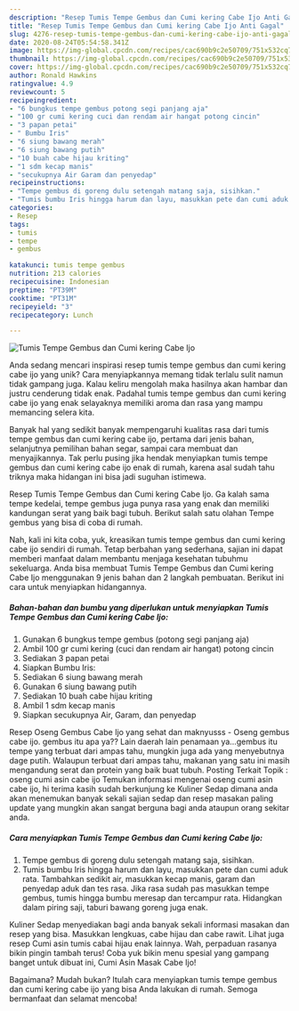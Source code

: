 ```yaml
---
description: "Resep Tumis Tempe Gembus dan Cumi kering Cabe Ijo Anti Gagal"
title: "Resep Tumis Tempe Gembus dan Cumi kering Cabe Ijo Anti Gagal"
slug: 4276-resep-tumis-tempe-gembus-dan-cumi-kering-cabe-ijo-anti-gagal
date: 2020-08-24T05:54:58.341Z
image: https://img-global.cpcdn.com/recipes/cac690b9c2e50709/751x532cq70/tumis-tempe-gembus-dan-cumi-kering-cabe-ijo-foto-resep-utama.jpg
thumbnail: https://img-global.cpcdn.com/recipes/cac690b9c2e50709/751x532cq70/tumis-tempe-gembus-dan-cumi-kering-cabe-ijo-foto-resep-utama.jpg
cover: https://img-global.cpcdn.com/recipes/cac690b9c2e50709/751x532cq70/tumis-tempe-gembus-dan-cumi-kering-cabe-ijo-foto-resep-utama.jpg
author: Ronald Hawkins
ratingvalue: 4.9
reviewcount: 5
recipeingredient:
- "6 bungkus tempe gembus potong segi panjang aja"
- "100 gr cumi kering cuci dan rendam air hangat potong cincin"
- "3 papan petai"
- " Bumbu Iris"
- "6 siung bawang merah"
- "6 siung bawang putih"
- "10 buah cabe hijau kriting"
- "1 sdm kecap manis"
- "secukupnya Air Garam dan penyedap"
recipeinstructions:
- "Tempe gembus di goreng dulu setengah matang saja, sisihkan."
- "Tumis bumbu Iris hingga harum dan layu, masukkan pete dan cumi aduk rata. Tambahkan sedikit air, masukkan kecap manis, garam dan penyedap aduk dan tes rasa. Jika rasa sudah pas masukkan tempe gembus, tumis hingga bumbu meresap dan tercampur rata. Hidangkan dalam piring saji, taburi bawang goreng juga enak."
categories:
- Resep
tags:
- tumis
- tempe
- gembus

katakunci: tumis tempe gembus 
nutrition: 213 calories
recipecuisine: Indonesian
preptime: "PT39M"
cooktime: "PT31M"
recipeyield: "3"
recipecategory: Lunch

---
```



![Tumis Tempe Gembus dan Cumi kering Cabe Ijo](https://img-global.cpcdn.com/recipes/cac690b9c2e50709/751x532cq70/tumis-tempe-gembus-dan-cumi-kering-cabe-ijo-foto-resep-utama.jpg)

Anda sedang mencari inspirasi resep tumis tempe gembus dan cumi kering cabe ijo yang unik? Cara menyiapkannya memang tidak terlalu sulit namun tidak gampang juga. Kalau keliru mengolah maka hasilnya akan hambar dan justru cenderung tidak enak. Padahal tumis tempe gembus dan cumi kering cabe ijo yang enak selayaknya memiliki aroma dan rasa yang mampu memancing selera kita.

Banyak hal yang sedikit banyak mempengaruhi kualitas rasa dari tumis tempe gembus dan cumi kering cabe ijo, pertama dari jenis bahan, selanjutnya pemilihan bahan segar, sampai cara membuat dan menyajikannya. Tak perlu pusing jika hendak menyiapkan tumis tempe gembus dan cumi kering cabe ijo enak di rumah, karena asal sudah tahu triknya maka hidangan ini bisa jadi suguhan istimewa.

Resep Tumis Tempe Gembus dan Cumi kering Cabe Ijo. Ga kalah sama tempe kedelai, tempe gembus juga punya rasa yang enak dan memiliki kandungan serat yang baik bagi tubuh. Berikut salah satu olahan Tempe gembus yang bisa di coba di rumah.


Nah, kali ini kita coba, yuk, kreasikan tumis tempe gembus dan cumi kering cabe ijo sendiri di rumah. Tetap berbahan yang sederhana, sajian ini dapat memberi manfaat dalam membantu menjaga kesehatan tubuhmu sekeluarga. Anda bisa membuat Tumis Tempe Gembus dan Cumi kering Cabe Ijo menggunakan 9 jenis bahan dan 2 langkah pembuatan. Berikut ini cara untuk menyiapkan hidangannya.

<!--inarticleads1-->

##### Bahan-bahan dan bumbu yang diperlukan untuk menyiapkan Tumis Tempe Gembus dan Cumi kering Cabe Ijo:

1. Gunakan 6 bungkus tempe gembus (potong segi panjang aja)
1. Ambil 100 gr cumi kering (cuci dan rendam air hangat) potong cincin
1. Sediakan 3 papan petai
1. Siapkan  Bumbu Iris:
1. Sediakan 6 siung bawang merah
1. Gunakan 6 siung bawang putih
1. Sediakan 10 buah cabe hijau kriting
1. Ambil 1 sdm kecap manis
1. Siapkan secukupnya Air, Garam, dan penyedap


Resep Oseng Gembus Cabe Ijo yang sehat dan maknyusss - Oseng gembus cabe ijo. gembus itu apa ya?? Lain daerah lain penamaan ya…gembus itu tempe yang terbuat dari ampas tahu, mungkin juga ada yang menyebutnya dage putih. Walaupun terbuat dari ampas tahu, makanan yang satu ini masih mengandung serat dan protein yang baik buat tubuh. Posting Terkait Topik : oseng cumi asin cabe ijo Temukan informasi mengenai oseng cumi asin cabe ijo, hi terima kasih sudah berkunjung ke Kuliner Sedap dimana anda akan menemukan banyak sekali sajian sedap dan resep masakan paling update yang mungkin akan sangat berguna bagi anda ataupun orang sekitar anda. 

<!--inarticleads2-->

##### Cara menyiapkan Tumis Tempe Gembus dan Cumi kering Cabe Ijo:

1. Tempe gembus di goreng dulu setengah matang saja, sisihkan.
1. Tumis bumbu Iris hingga harum dan layu, masukkan pete dan cumi aduk rata. Tambahkan sedikit air, masukkan kecap manis, garam dan penyedap aduk dan tes rasa. Jika rasa sudah pas masukkan tempe gembus, tumis hingga bumbu meresap dan tercampur rata. Hidangkan dalam piring saji, taburi bawang goreng juga enak.


Kuliner Sedap menyediakan bagi anda banyak sekali informasi masakan dan resep yang bisa. Masukkan lengkuas, cabe hijau dan cabe rawit. Lihat juga resep Cumi asin tumis cabai hijau enak lainnya. Wah, perpaduan rasanya bikin pingin tambah terus! Coba yuk bikin menu spesial yang gampang banget untuk dibuat ini, Cumi Asin Masak Cabe Ijo! 

Bagaimana? Mudah bukan? Itulah cara menyiapkan tumis tempe gembus dan cumi kering cabe ijo yang bisa Anda lakukan di rumah. Semoga bermanfaat dan selamat mencoba!
